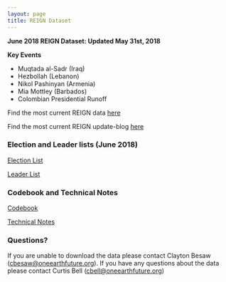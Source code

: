 ```yaml
---
layout: page
title: REIGN Dataset
---
```

**June 2018 REIGN Dataset: Updated May 31st, 2018**

**Key Events**
  * Muqtada al-Sadr (Iraq)
  * Hezbollah (Lebanon)
  * Nikol Pashinyan (Armenia)
  * Mia Mottley (Barbados)
  * Colombian Presidential Runoff

Find the most current REIGN data [here](https://cdn.rawgit.com/OEFDataScience/REIGN.github.io/gh-pages/data_sets/REIGN_2018_6.csv) 

Find the most current REIGN update-blog [here](http://oefresearch.org/news/international-elections-and-leaders-june-2018-update)

### Election and Leader lists (June 2018)

[Election List](https://www.dl.dropboxusercontent.com/s/slqlyv7cseq8hzj/electionlist_6_18.csv?dl=0)

[Leader List](https://www.dl.dropboxusercontent.com/s/yz8uzazitf4z62u/leaderlist_6_18.csv?dl=0)

### Codebook and Technical Notes

[Codebook](https://cdn.rawgit.com/OEFDataScience/REIGN.github.io/gh-pages/documents/reign_codebook.pdf)

[Technical Notes](https://cdn.rawgit.com/OEFDataScience/REIGN.github.io/gh-pages/documents/reign_notes.pdf)



### Questions?

If you are unable to download the data please contact Clayton Besaw (<cbesaw@oneearthfuture.org>). If you have any questions about the data please contact Curtis Bell (<cbell@oneearthfuture.org>)

